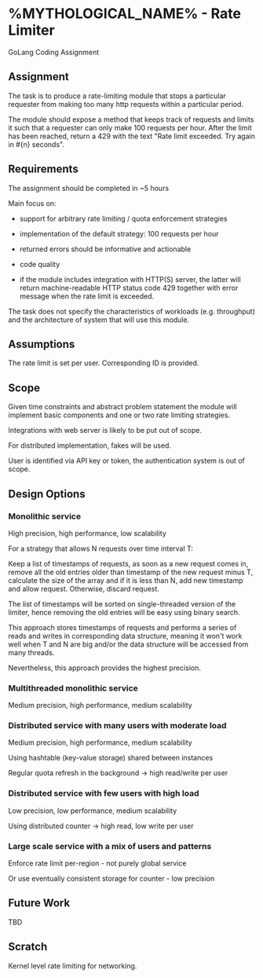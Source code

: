 # %MYTHOLOGICAL_NAME% - Rate Limiter

GoLang Coding Assignment

## Assignment

The task is to produce a rate-limiting module that stops a particular requester
from making too many http requests within a particular period.

The module should expose a method that keeps track of requests and limits it
such that a requester can only make 100 requests per hour. After the limit has
been reached, return a 429 with the text "Rate limit exceeded. Try again in #{n}
seconds".

## Requirements

The assignment should be completed in ~5 hours

Main focus on:

- support for arbitrary rate limiting / quota enforcement strategies
  
- implementation of the default strategy: 100 requests per hour

- returned errors should be informative and actionable

- code quality

- if the module includes integration with HTTP(S) server,
the latter will return machine-readable HTTP status code 429 together 
with error message when the rate limit is exceeded.

The task does not specify the characteristics of workloads (e.g. throughput)
and the architecture of system that will use this module.

## Assumptions

The rate limit is set per user. Corresponding ID is provided.

## Scope

Given time constraints and abstract problem statement the module will implement
basic components and one or two rate limiting strategies.

Integrations with web server is likely to be put out of scope.

For distributed implementation, fakes will be used.

User is identified via API key or token, the authentication system is out of scope. 

## Design Options

### Monolithic service

High precision, high performance, low scalability

For a strategy that allows N requests over time interval T:

Keep a list of timestamps of requests, as soon as a new request comes in,
remove all the old entries older than timestamp of the new request minus T,
calculate the size of the array and if it is less than N, add new timestamp
and allow request. Otherwise, discard request.

The list of timestamps will be sorted on single-threaded version of the
limiter, hence removing the old entries will be easy using binary search.

This approach stores timestamps of requests and performs a series of reads
and writes in corresponding data structure, meaning it won't work well when
T and N are big and/or the data structure will be accessed from many threads.

Nevertheless, this approach provides the highest precision.

### Multithreaded monolithic service

Medium precision, high performance, medium scalability

### Distributed service with many users with moderate load

Medium precision, high performance, medium scalability

Using hashtable (key-value storage) shared between instances

Regular quota refresh in the background -> high read/write per user 

### Distributed service with few users with high load

Low precision, low performance, medium scalability

Using distributed counter -> high read, low write per user 

### Large scale service with a mix of users and patterns

Enforce rate limit per-region - not purely global service

Or use eventually consistent storage for counter - low precision 

## Future Work

TBD

## Scratch

Kernel level rate limiting for networking.
